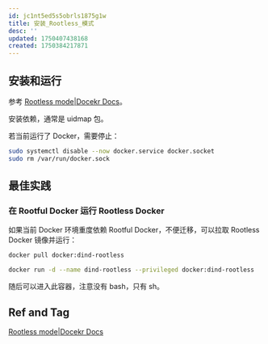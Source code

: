 ```yaml
---
id: jc1nt5ed5s5obrls1875g1w
title: 安装_Rootless_模式
desc: ''
updated: 1750407438168
created: 1750384217871
---
```


## 安装和运行

参考 [Rootless mode|Docekr Docs](https://docs.docker.com/engine/security/rootless/#distribution-specific-hint)。

安装依赖，通常是 uidmap 包。

若当前运行了 Docker，需要停止：

```bash
sudo systemctl disable --now docker.service docker.socket
sudo rm /var/run/docker.sock
```

## 最佳实践

### 在 Rootful Docker 运行 Rootless Docker

如果当前 Docker 环境重度依赖 Rootful Docker，不便迁移，可以拉取 Rootless Docker 镜像并运行：

```bash
docker pull docker:dind-rootless
```

```bash
docker run -d --name dind-rootless --privileged docker:dind-rootless
```

随后可以进入此容器，注意没有 bash，只有 sh。

## Ref and Tag

[Rootless mode|Docekr Docs](https://docs.docker.com/engine/security/rootless/)


